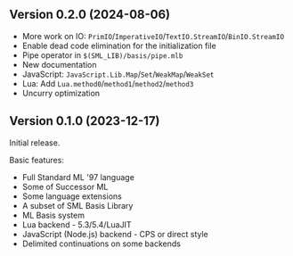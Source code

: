 ## Version 0.2.0 (2024-08-06)

* More work on IO: `PrimIO`/`ImperativeIO`/`TextIO.StreamIO`/`BinIO.StreamIO`
* Enable dead code elimination for the initialization file
* Pipe operator in `$(SML_LIB)/basis/pipe.mlb`
* New documentation
* JavaScript: `JavaScript.Lib.Map`/`Set`/`WeakMap`/`WeakSet`
* Lua: Add `Lua.method0`/`method1`/`method2`/`method3`
* Uncurry optimization

## Version 0.1.0 (2023-12-17)

Initial release.

Basic features:

* Full Standard ML '97 language
* Some of Successor ML
* Some language extensions
* A subset of SML Basis Library
* ML Basis system
* Lua backend - 5.3/5.4/LuaJIT
* JavaScript (Node.js) backend - CPS or direct style
* Delimited continuations on some backends
